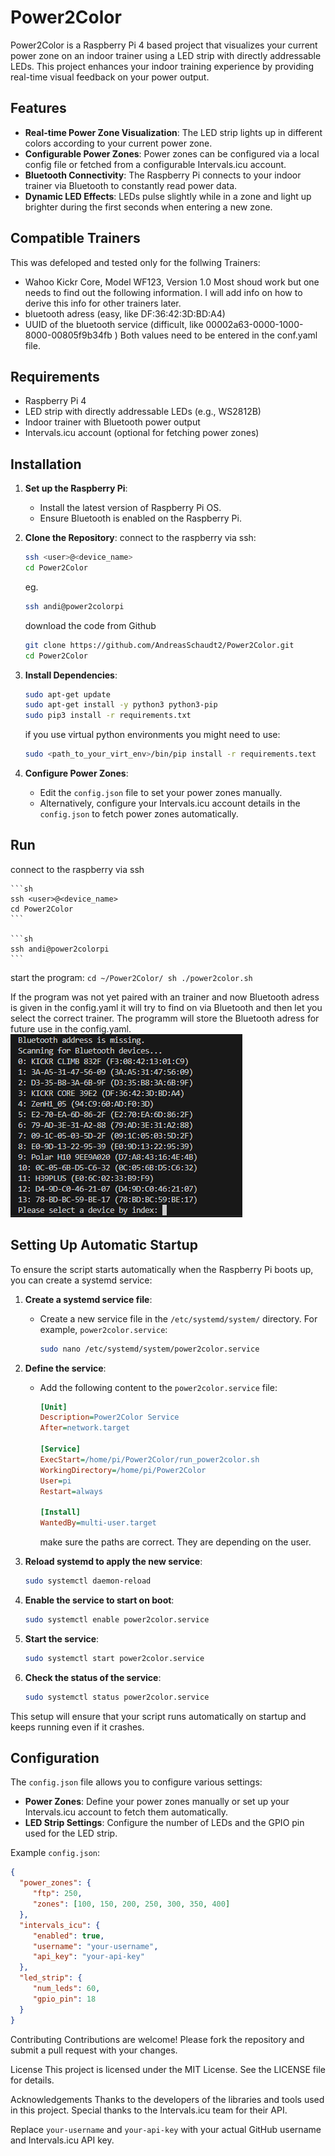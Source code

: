 # Power2Color

Power2Color is a Raspberry Pi 4 based project that visualizes your current power zone on an indoor trainer using a LED strip with directly addressable LEDs. This project enhances your indoor training experience by providing real-time visual feedback on your power output.

## Features

- **Real-time Power Zone Visualization**: The LED strip lights up in different colors according to your current power zone.
- **Configurable Power Zones**: Power zones can be configured via a local config file or fetched from a configurable Intervals.icu account.
- **Bluetooth Connectivity**: The Raspberry Pi connects to your indoor trainer via Bluetooth to constantly read power data.
- **Dynamic LED Effects**: LEDs pulse slightly while in a zone and light up brighter during the first seconds when entering a new zone.

## Compatible Trainers
This was defeloped and tested only for the follwing Trainers:
- Wahoo Kickr Core, Model WF123, Version 1.0
Most shoud work but one needs to find out the following information. I will add info on how to derive this info for other trainers later.
- bluetooth adress (easy, like DF:36:42:3D:BD:A4)
- UUID of the bluetooth service (difficult, like 00002a63-0000-1000-8000-00805f9b34fb )
Both values need to be entered in the conf.yaml file.

## Requirements

- Raspberry Pi 4
- LED strip with directly addressable LEDs (e.g., WS2812B)
- Indoor trainer with Bluetooth power output
- Intervals.icu account (optional for fetching power zones)

## Installation

1. **Set up the Raspberry Pi**:
    - Install the latest version of Raspberry Pi OS.
    - Ensure Bluetooth is enabled on the Raspberry Pi.

2. **Clone the Repository**:
    connect to the raspberry via ssh:
    ```sh
    ssh <user>@<device_name>
    cd Power2Color
    ```
    eg.
    ```sh
    ssh andi@power2colorpi
    ```

    download the code from Github
    ```sh
    git clone https://github.com/AndreasSchaudt2/Power2Color.git
    cd Power2Color
    ```

3. **Install Dependencies**:
    ```sh
    sudo apt-get update
    sudo apt-get install -y python3 python3-pip
    sudo pip3 install -r requirements.txt
    ```
    if you use virtual python environments you might need to use:
    ```sh
    sudo <path_to_your_virt_env>/bin/pip install -r requirements.text
    ```

4. **Configure Power Zones**:
    - Edit the `config.json` file to set your power zones manually.
    - Alternatively, configure your Intervals.icu account details in the `config.json` to fetch power zones automatically.

## Run
connect to the raspberry via ssh

    ```sh
    ssh <user>@<device_name>
    cd Power2Color
    ```
 
    ```sh
    ssh andi@power2colorpi
    ```
start the program:
    ```
    cd ~/Power2Color/
    sh ./power2color.sh
    ```

If the program was not yet paired with an trainer and now Bluetooth adress is given in the config.yaml it will try to find on via Bluetooth and then let you select the correct trainer. The programm will store the Bluetooth adress for future use in the config.yaml.
![Power2Color Image](connection_sequence.png)


## Setting Up Automatic Startup

To ensure the script starts automatically when the Raspberry Pi boots up, you can create a systemd service:

1. **Create a systemd service file**:
    - Create a new service file in the `/etc/systemd/system/` directory. For example, `power2color.service`:
      ```sh
      sudo nano /etc/systemd/system/power2color.service
      ```

2. **Define the service**:
    - Add the following content to the `power2color.service` file:
      ```ini
      [Unit]
      Description=Power2Color Service
      After=network.target

      [Service]
      ExecStart=/home/pi/Power2Color/run_power2color.sh
      WorkingDirectory=/home/pi/Power2Color
      User=pi
      Restart=always

      [Install]
      WantedBy=multi-user.target
      ```
      make sure the paths are correct. They are depending on the user.

3. **Reload systemd to apply the new service**:
    ```sh
    sudo systemctl daemon-reload
    ```

4. **Enable the service to start on boot**:
    ```sh
    sudo systemctl enable power2color.service
    ```

5. **Start the service**:
    ```sh
    sudo systemctl start power2color.service
    ```

6. **Check the status of the service**:
    ```sh
    sudo systemctl status power2color.service
    ```

This setup will ensure that your script runs automatically on startup and keeps running even if it crashes.

## Configuration

The `config.json` file allows you to configure various settings:

- **Power Zones**: Define your power zones manually or set up your Intervals.icu account to fetch them automatically.
- **LED Strip Settings**: Configure the number of LEDs and the GPIO pin used for the LED strip.

Example `config.json`:
```json
{
  "power_zones": {
     "ftp": 250,
     "zones": [100, 150, 200, 250, 300, 350, 400]
  },
  "intervals_icu": {
     "enabled": true,
     "username": "your-username",
     "api_key": "your-api-key"
  },
  "led_strip": {
     "num_leds": 60,
     "gpio_pin": 18
  }
}
```


Contributing
Contributions are welcome! Please fork the repository and submit a pull request with your changes.

License
This project is licensed under the MIT License. See the LICENSE file for details.

Acknowledgements
Thanks to the developers of the libraries and tools used in this project.
Special thanks to the Intervals.icu team for their API.


Replace `your-username` and `your-api-key` with your actual GitHub username and Intervals.icu API key.